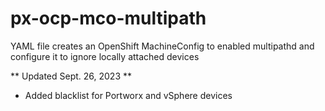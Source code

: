 # px-ocp-mco-multipath

YAML file creates an OpenShift MachineConfig to enabled multipathd and configure it to ignore locally attached devices

** Updated Sept. 26, 2023 **
- Added blacklist for Portworx and vSphere devices

